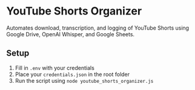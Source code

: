 # YouTube Shorts Organizer

Automates download, transcription, and logging of YouTube Shorts using Google Drive, OpenAI Whisper, and Google Sheets.

## Setup
1. Fill in `.env` with your credentials
2. Place your `credentials.json` in the root folder
3. Run the script using `node youtube_shorts_organizer.js`
